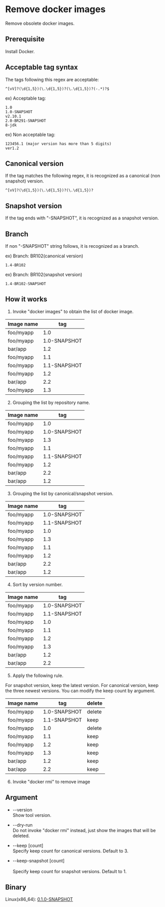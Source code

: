 # Remove docker images

Remove obsolete docker images.

## Prerequisite

Install Docker.

## Acceptable tag syntax

The tags following this regex are acceptable:

    ^[vV]?(\d{1,5})(\.\d{1,5})?(\.\d{1,5})?(-.*)?$

ex) Acceptable tag:

    1.0
    1.0-SNAPSHOT
    v2.10.1
    2.0-BR291-SNAPSHOT
    8-jdk

ex) Non acceptable tag:

    123456.1 (major version has more than 5 digits)
    ver1.2

## Canonical version

If the tag matches the following regex, it is recognized as a canonical (non snapshot) version.

    ^[vV]?(\d{1,5})(\.\d{1,5})?(\.\d{1,5})?

## Snapshot version

If the tag ends with "-SNAPSHOT", it is recognized as a snapshot version.

## Branch

If non "-SNAPSHOT" string follows, it is recognized as a branch.

ex) Branch: BR102(canonical version)

    1.4-BR102

ex) Branch: BR102(snapshot version)

    1.4-BR102-SNAPSHOT

## How it works

1. Invoke "docker images" to obtain the list of docker image.<br/>

| Image name | tag |
-|-
| foo/myapp | 1.0 |
| foo/myapp | 1.0-SNAPSHOT |
| bar/app | 1.2 |
| foo/myapp | 1.1 |
| foo/myapp | 1.1-SNAPSHOT |
| foo/myapp | 1.2 |
| bar/app | 2.2 |
| foo/myapp | 1.3 |

2. Grouping the list by repository name.

| Image name | tag |
-|-
| foo/myapp | 1.0 |
| foo/myapp | 1.0-SNAPSHOT |
| foo/myapp | 1.3 |
| foo/myapp | 1.1 |
| foo/myapp | 1.1-SNAPSHOT |
| foo/myapp | 1.2 |
| bar/app | 2.2 |
| bar/app | 1.2 |

3. Grouping the list by canonical/snapshot version.

| Image name | tag |
-|-
| foo/myapp | 1.0-SNAPSHOT |
| foo/myapp | 1.1-SNAPSHOT |
| foo/myapp | 1.0 |
| foo/myapp | 1.3 |
| foo/myapp | 1.1 |
| foo/myapp | 1.2 |
| bar/app | 2.2 |
| bar/app | 1.2 |

4. Sort by version number.

| Image name | tag |
-|-
| foo/myapp | 1.0-SNAPSHOT |
| foo/myapp | 1.1-SNAPSHOT |
| foo/myapp | 1.0 |
| foo/myapp | 1.1 |
| foo/myapp | 1.2 |
| foo/myapp | 1.3 |
| bar/app | 1.2 |
| bar/app | 2.2 |

5. Apply the following rule.

For snapshot version, keep the latest version. For canonical version, keep the three newest versions. You can modify the keep count by argument.

| Image name | tag | delete |
-|-|-
| foo/myapp | 1.0-SNAPSHOT | delete |
| foo/myapp | 1.1-SNAPSHOT | keep |
| foo/myapp | 1.0 | delete |
| foo/myapp | 1.1 | keep |
| foo/myapp | 1.2 | keep |
| foo/myapp | 1.3 | keep |
| bar/app | 1.2 | keep |
| bar/app | 2.2 | keep |

6. Invoke "docker rmi" to remove image

## Argument

- --version<br/>
Show tool version.

- --dry-run<br/>
Do not invoke "docker rmi" instead, just show the images that will be deleted.

- --keep [count]<br/>
Specify keep count for canonical versions. Default to 3.

- --keep-snapshot [count]<br/>    
Specify keep count for snapshot versions. Default to 1.

## Binary

Linux(x86_64):
[0.1.0-SNAPSHOT](http://static.ruimo.com/release/remove_docker_images/0.1.0-SNAPSHOT/remove_docker_images)

